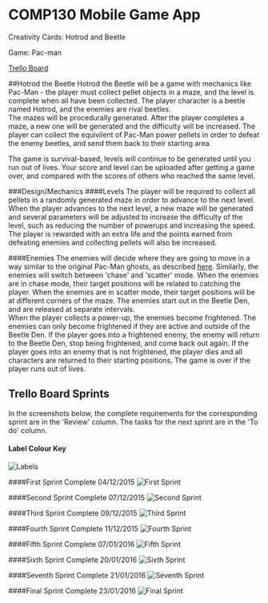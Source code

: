 # COMP130 Mobile Game App

Creativity Cards: Hotrod and Beetle

Game: Pac-man

[Trello Board](https://trello.com/b/HY4IBdXG/kivy-mobile-game)

##Hotrod the Beetle
Hotrod the Beetle will be a game with mechanics like Pac-Man - the player must collect pellet objects in a maze, and the level is complete when all have been collected. The player character is a beetle named Hotrod, and the enemies are rival beetles.  
The mazes will be procedurally generated. After the player completes a maze, a new one will be generated and the difficulty will be increased. The player can collect the equivilent of Pac-Man power pellets in order to defeat the enemy beetles, and send them back to their starting area.

The game is survival-based, levels will continue to be generated until you run out of lives. Your score and level can be uploaded after getting a game over, and compared with the scores of others who reached the same level.

###Design/Mechanics
####Levels
The player will be required to collect all pellets in a randomly generated maze in order to advance to the next level. When the player advances to the next level, a new maze will be generated and several parameters will be adjusted to increase the difficulty of the level, such as reducing the number of powerups and increasing the speed. The player is rewarded with an extra life and the points earned from defeating enemies and collecting pellets will also be increased. 

####Enemies
The enemies will decide where they are going to move in a way similar to the original Pac-Man ghosts, as described [here](http://gameinternals.com/post/2072558330/understanding-pac-man-ghost-behavior). Similarly, the enemies will switch between 'chase' and 'scatter' mode. When the enemies are in chase mode, their target positions will be related to catching the player. When the enemies are in scatter mode, their target positions will be at different corners of the maze. The enemies start out in the Beetle Den, and are released at separate intervals.  
When the player collects a power-up, the enemies become frightened. The enemies can only become frightened if they are active and outside of the Beetle Den. If the player goes into a frightened enemy, the enemy will return to the Beetle Den, stop being frightened, and come back out again.
If the player goes into an enemy that is not frightened, the player dies and all characters are returned to their starting positions.
The game is over if the player runs out of lives.

## Trello Board Sprints
In the screenshots below, the complete requirements for the corresponding sprint are in the 'Review' column. The tasks for the next sprint are in the 'To do' column.

#### Label Colour Key
![Labels](https://github.com/NecroReindeer/comp130-mobile-game-app/blob/master/Sprint%20Plans/Labels.png)

####First Sprint Complete 04/12/2015
![First Sprint](https://github.com/NecroReindeer/comp130-mobile-game-app/blob/master/Sprint%20Plans/First%20Sprint.png)

####Second Sprint Complete 07/12/2015
![Second Sprint](https://github.com/NecroReindeer/comp130-mobile-game-app/blob/master/Sprint%20Plans/Second%20Sprint.png)

####Third Sprint Complete 09/12/2015
![Third Sprint](https://github.com/NecroReindeer/comp130-mobile-game-app/blob/master/Sprint%20Plans/Third%20Sprint.png)

####Fourth Sprint Complete 11/12/2015
![Fourth Sprint](https://github.com/NecroReindeer/comp130-mobile-game-app/blob/master/Sprint%20Plans/Fourth%20Sprint.png)

####Fifth Sprint Complete 07/01/2016
![Fifth Sprint](https://github.com/NecroReindeer/comp130-mobile-game-app/blob/master/Sprint%20Plans/Fifth%20Sprint.png)

####Sixth Sprint Complete 20/01/2016
![Sixth Sprint](https://github.com/NecroReindeer/comp130-mobile-game-app/blob/master/Sprint%20Plans/Sixth%20Sprint.png)

####Seventh Sprint Complete 21/01/2016
![Seventh Sprint](https://github.com/NecroReindeer/comp130-mobile-game-app/blob/master/Sprint%20Plans/Seventh%20Sprint.png)

####Final Sprint Complete 23/01/2016
![Final Sprint](https://github.com/NecroReindeer/comp130-mobile-game-app/blob/master/Sprint%20Plans/Final%20Sprint.png)
